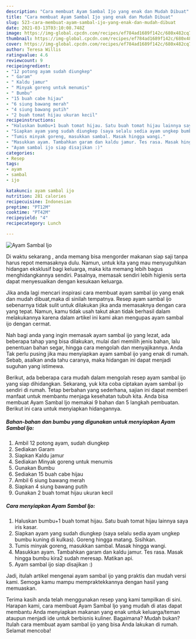 ```yaml
---
description: "Cara membuat Ayam Sambal Ijo yang enak dan Mudah Dibuat"
title: "Cara membuat Ayam Sambal Ijo yang enak dan Mudah Dibuat"
slug: 523-cara-membuat-ayam-sambal-ijo-yang-enak-dan-mudah-dibuat
date: 2021-03-13T03:10:08.748Z
image: https://img-global.cpcdn.com/recipes/ef784ad1689f142c/680x482cq70/ayam-sambal-ijo-foto-resep-utama.jpg
thumbnail: https://img-global.cpcdn.com/recipes/ef784ad1689f142c/680x482cq70/ayam-sambal-ijo-foto-resep-utama.jpg
cover: https://img-global.cpcdn.com/recipes/ef784ad1689f142c/680x482cq70/ayam-sambal-ijo-foto-resep-utama.jpg
author: Teresa Willis
ratingvalue: 4.6
reviewcount: 9
recipeingredient:
- "12 potong ayam sudah diungkep"
- " Garam"
- " Kaldu jamur"
- " Minyak goreng untuk menumis"
- " Bumbu"
- "15 buah cabe hijau"
- "6 siung bawang merah"
- "4 siung bawang putih"
- "2 buah tomat hijau ukuran kecil"
recipeinstructions:
- "Haluskan bumbu+1 buah tomat hijau. Satu buah tomat hijau lainnya saya iris kasar."
- "Siapkan ayam yang sudah diungkep (saya selalu sedia ayam ungkep bumbu kuning di kulkas). Goreng hingga matang. Sisihkan."
- "Tumis minyak goreng, masukkan sambal. Masak hingga wangi."
- "Masukkan ayam. Tambahkan garam dan kaldu jamur. Tes rasa. Masak hingga bumbu kira2 sudah meresap. Matikan api."
- "Ayam sambal ijo siap disajikan :)"
categories:
- Resep
tags:
- ayam
- sambal
- ijo

katakunci: ayam sambal ijo 
nutrition: 281 calories
recipecuisine: Indonesian
preptime: "PT12M"
cooktime: "PT42M"
recipeyield: "4"
recipecategory: Lunch

---
```



![Ayam Sambal Ijo](https://img-global.cpcdn.com/recipes/ef784ad1689f142c/680x482cq70/ayam-sambal-ijo-foto-resep-utama.jpg)

Di waktu  sekarang , anda memang bisa mengorder makanan siap saji tanpa harus repot memasaknya dulu. Namun, untuk kita yang mau menyuguhkan hidangan eksklusif bagi keluarga, maka kita memang lebih bagus menghidangkannya sendiri. Pasalnya, memasak sendiri lebih higienis serta dapat menyesuaikan dengan kesukaan keluarga.

Jika anda lagi mencari inspirasi cara membuat ayam sambal ijo yang enak dan mudah dibuat,maka di sinilah tempatnya. Resep ayam sambal ijo  sebenarnya tidak sulit untuk dilakukan jika anda memasaknya dengan cara yang tepat. Namun, kamu tidak usah takut akan tidak berhasil dalam melakukannya 
karena dalam artikel ini kami akan mengupas ayam sambal ijo dengan cermat.  



Nah bagi anda yang ingin memasak ayam sambal ijo yang lezat, ada beberapa tahap yang bisa dilakukan, mulai dari memilih jenis bahan, lalu penentuan bahan segar, hingga cara mengolah dan menyajikannya. Anda Tak perlu pusing jika mau menyiapkan ayam sambal ijo yang enak di rumah. Sebab, asalkan anda  tahu caranya, maka hidangan ini dapat menjadi suguhan yang istimewa.

Berikut, ada beberapa cara mudah dalam mengolah resep ayam sambal ijo yang siap dihidangkan. Sekarang, yuk kita coba ciptakan ayam sambal ijo sendiri di rumah. Tetap berbahan yang sederhana, sajian ini dapat memberi manfaat untuk membantu menjaga kesehatan tubuh kita. Anda bisa membuat Ayam Sambal Ijo memakai 9 bahan dan 5 langkah pembuatan. Berikut ini cara untuk menyiapkan hidangannya.

<!--inarticleads1-->

##### Bahan-bahan dan bumbu yang digunakan untuk menyiapkan Ayam Sambal Ijo:

1. Ambil 12 potong ayam, sudah diungkep
1. Sediakan  Garam
1. Siapkan  Kaldu jamur
1. Sediakan  Minyak goreng untuk menumis
1. Gunakan  Bumbu
1. Sediakan 15 buah cabe hijau
1. Ambil 6 siung bawang merah
1. Siapkan 4 siung bawang putih
1. Gunakan 2 buah tomat hijau ukuran kecil




<!--inarticleads2-->

##### Cara menyiapkan Ayam Sambal Ijo:

1. Haluskan bumbu+1 buah tomat hijau. Satu buah tomat hijau lainnya saya iris kasar.
1. Siapkan ayam yang sudah diungkep (saya selalu sedia ayam ungkep bumbu kuning di kulkas). Goreng hingga matang. Sisihkan.
1. Tumis minyak goreng, masukkan sambal. Masak hingga wangi.
1. Masukkan ayam. Tambahkan garam dan kaldu jamur. Tes rasa. Masak hingga bumbu kira2 sudah meresap. Matikan api.
1. Ayam sambal ijo siap disajikan :)




Jadi, itulah artikel mengenai  ayam sambal ijo  yang praktis dan mudah versi kami. Semoga kamu mampu mempraktekkannya dengan hasil yang memuaskan. 

Terima kasih anda telah menggunakan resep yang kami tampilkan di sini. Harapan kami, cara membuat  Ayam Sambal Ijo yang mudah di atas dapat membantu Anda menyiapkan makanan yang enak untuk keluarga/teman ataupun menjadi ide untuk berbisnis kuliner. Bagaimana? Mudah bukan? Itulah cara membuat ayam sambal ijo yang bisa Anda lakukan di rumah. Selamat mencoba!

